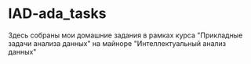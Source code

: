 # IAD-ada_tasks
Здесь собраны мои домашние задания в рамках курса "Прикладные задачи анализа данных" на майноре "Интеллектуальный анализ данных"
